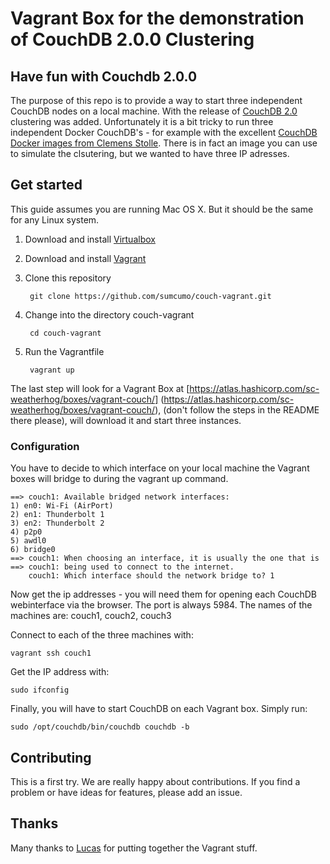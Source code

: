 # Vagrant Box for the demonstration of CouchDB 2.0.0 Clustering

## Have fun with Couchdb 2.0.0

The purpose of this repo is to provide a way to start three independent CouchDB nodes on a local machine. With the release of
[CouchDB 2.0](http://couchdb.apache.org) clustering was added. Unfortunately it is a bit tricky to run three
independent Docker CouchDB's - for example with the excellent [CouchDB Docker images from Clemens Stolle](https://hub.docker.com/r/klaemo/couchdb/). There is in fact an image you can use to simulate the clsutering, but
we wanted to have three IP adresses.

## Get started

This guide assumes you are running Mac OS X. But it should be the same for any Linux system.

1. Download and install [Virtualbox](https://www.virtualbox.org/wiki/Downloads)
2. Download and install [Vagrant](https://www.vagrantup.com/downloads.html)
3. Clone this repository

        git clone https://github.com/sumcumo/couch-vagrant.git

4. Change into the directory couch-vagrant

        cd couch-vagrant

5. Run the Vagrantfile

        vagrant up

The last step will look for a Vagrant Box at [https://atlas.hashicorp.com/sc-weatherhog/boxes/vagrant-couch/]  (https://atlas.hashicorp.com/sc-weatherhog/boxes/vagrant-couch/), (don't follow the steps in the README there please), will download it and start three instances.

### Configuration

You have to decide to which interface on your local machine the Vagrant boxes will bridge to during the vagrant up command.

    ==> couch1: Available bridged network interfaces:
    1) en0: Wi-Fi (AirPort)
    2) en1: Thunderbolt 1
    3) en2: Thunderbolt 2
    4) p2p0
    5) awdl0
    6) bridge0
    ==> couch1: When choosing an interface, it is usually the one that is
    ==> couch1: being used to connect to the internet.
        couch1: Which interface should the network bridge to? 1

Now get the ip addresses - you will need them for opening each CouchDB webinterface via the browser. The port is always 5984. The names of the machines are: couch1, couch2, couch3

Connect to each of the three machines with:

    vagrant ssh couch1

Get the IP address with:

    sudo ifconfig

Finally, you will have to start CouchDB on each Vagrant box. Simply run:

    sudo /opt/couchdb/bin/couchdb couchdb -b

## Contributing

This is a first try. We are really happy about contributions. If you find a problem or have ideas for features, please add an issue.

## Thanks

Many thanks to [Lucas](https://github.com/orgs/sumcumo/people/lucasweatherhog) for putting together the Vagrant stuff.
